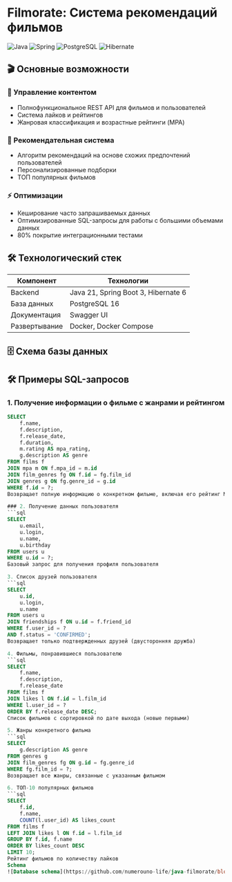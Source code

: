 # Filmorate: Система рекомендаций фильмов

![Java](https://img.shields.io/badge/Java-21-%23ED8B00?logo=openjdk)
![Spring](https://img.shields.io/badge/Spring_Boot-3.2-%236DB33F?logo=spring)
![PostgreSQL](https://img.shields.io/badge/PostgreSQL-16-%234169E1?logo=postgresql)
![Hibernate](https://img.shields.io/badge/Hibernate-6-%2359666C?logo=hibernate)

## 🎬 Основные возможности

### 🎥 Управление контентом
- Полнофункциональное REST API для фильмов и пользователей
- Система лайков и рейтингов
- Жанровая классификация и возрастные рейтинги (MPA)

### 🤖 Рекомендательная система
- Алгоритм рекомендаций на основе схожих предпочтений пользователей
- Персонализированные подборки
- ТОП популярных фильмов

### ⚡ Оптимизации
- Кеширование часто запрашиваемых данных
- Оптимизированные SQL-запросы для работы с большими объемами данных
- 80% покрытие интеграционными тестами

## 🛠 Технологический стек

| Компонент       | Технологии                          |
|-----------------|-------------------------------------|
| Backend         | Java 21, Spring Boot 3, Hibernate 6 |
| База данных     | PostgreSQL 16                       |
| Документация    | Swagger UI                          |
| Развертывание   | Docker, Docker Compose              |

## 🗄 Схема базы данных

## 🛠 Примеры SQL-запросов

### 1. Получение информации о фильме с жанрами и рейтингом
```sql
SELECT 
    f.name,
    f.description,
    f.release_date,
    f.duration,
    m.rating AS mpa_rating,
    g.description AS genre
FROM films f
JOIN mpa m ON f.mpa_id = m.id
JOIN film_genres fg ON f.id = fg.film_id
JOIN genres g ON fg.genre_id = g.id
WHERE f.id = ?;
Возвращает полную информацию о конкретном фильме, включая его рейтинг MPA и жанры

### 2. Получение данных пользователя
```sql
SELECT 
    u.email,
    u.login,
    u.name,
    u.birthday
FROM users u
WHERE u.id = ?;
Базовый запрос для получения профиля пользователя

3. Список друзей пользователя
```sql
SELECT 
    u.id,
    u.login,
    u.name
FROM users u
JOIN friendships f ON u.id = f.friend_id
WHERE f.user_id = ? 
AND f.status = 'CONFIRMED';
Возвращает только подтвержденных друзей (двусторонняя дружба)

4. Фильмы, понравившиеся пользователю
```sql
SELECT 
    f.name,
    f.description,
    f.release_date
FROM films f
JOIN likes l ON f.id = l.film_id
WHERE l.user_id = ?
ORDER BY f.release_date DESC;
Список фильмов с сортировкой по дате выхода (новые первыми)

5. Жанры конкретного фильма
```sql
SELECT 
    g.description AS genre
FROM genres g
JOIN film_genres fg ON g.id = fg.genre_id
WHERE fg.film_id = ?;
Возвращает все жанры, связанные с указанным фильмом

6. ТОП-10 популярных фильмов
```sql
SELECT 
    f.id,
    f.name,
    COUNT(l.user_id) AS likes_count
FROM films f
LEFT JOIN likes l ON f.id = l.film_id
GROUP BY f.id, f.name
ORDER BY likes_count DESC
LIMIT 10;
Рейтинг фильмов по количеству лайков
Schema
![Database schema](https://github.com/numerouno-life/java-filmorate/blob/main/ER-diagramme.png).
